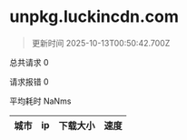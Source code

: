 
  # unpkg.luckincdn.com

  > 更新时间 2025-10-13T00:50:42.700Z
  
  总共请求 0

  请求报错 0

  平均耗时 NaNms

|城市|ip|下载大小|速度|
|-----|----------|---|---|

  